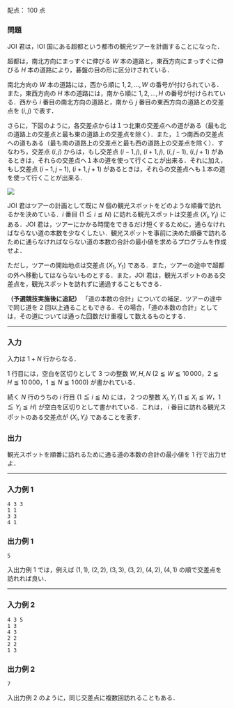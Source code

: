 配点： $100$ 点

### 問題

JOI 君は，IOI 国にある超都という都市の観光ツアーを計画することになった．

超都は，南北方向にまっすぐに伸びる $W$ 本の道路と，東西方向にまっすぐに伸びる $H$ 本の道路により，碁盤の目の形に区分けされている．

南北方向の $W$ 本の道路には，西から順に $1, 2, \ldots, W$ の番号が付けられている．また，東西方向の $H$ 本の道路には，南から順に $1, 2, \ldots, H$ の番号が付けられている．西から $i$ 番目の南北方向の道路と，南から $j$ 番目の東西方向の道路との交差点を $(i, j)$ で表す．

さらに，下図のように，各交差点からは１つ北東の交差点への道がある（最も北の道路上の交差点と最も東の道路上の交差点を除く）．また，１つ南西の交差点への道もある（最も南の道路上の交差点と最も西の道路上の交差点を除く）．すなわち，交差点 $(i, j)$ からは，もし交差点 $(i - 1, j)$, $(i + 1, j)$, $(i, j - 1)$, $(i, j + 1)$ があるときは，それらの交差点へ１本の道を使って行くことが出来る．それに加え，もし交差点 $(i - 1, j - 1)$, $(i + 1, j + 1)$ があるときは，それらの交差点へも１本の道を使って行くことが出来る．

![](https://img.atcoder.jp/joi2014yo/2014-yo-t3-fig01.png)

JOI 君はツアーの計画として既に $N$ 個の観光スポットをどのような順番で訪れるかを決めている．$i$ 番目 ($1 \leqq i \leqq N$) に訪れる観光スポットは交差点 $(X_i, Y_i)$ にある．JOI 君は，ツアーにかかる時間をできるだけ短くするために，通らなければならない道の本数を少なくしたい．観光スポットを事前に決めた順番で訪れるために通らなければならない道の本数の合計の最小値を求めるプログラムを作成せよ．

ただし，ツアーの開始地点は交差点 $(X_1, Y_1)$ である．また，ツアーの途中で超都の外へ移動してはならないものとする．また，JOI 君は，観光スポットのある交差点を，観光スポットを訪れずに通過することもできる．

**（予選競技実施後に追記）** 「道の本数の合計」についての補足．ツアーの途中で同じ道を $2$ 回以上通ることもできる．その場合，「道の本数の合計」としては，その道については通った回数だけ重複して数えるものとする．

---

### 入力

入力は $1 + N$ 行からなる．

$1$ 行目には，空白を区切りとして $3$ つの整数 $W, H, N$ ($2 \leqq W \leqq 10\,000$，$2 \leqq H \leqq 10\,000$，$1 \leqq N \leqq 1\,000$) が書かれている．

続く $N$ 行のうちの $i$ 行目 ($1 \leqq i \leqq N$) には， $2$ つの整数 $X_i, Y_i$ ($1 \leqq X_i \leqq W$，$1 \leqq Y_i \leqq H$) が空白を区切りとして書かれている．これは， $i$ 番目に訪れる観光スポットのある交差点が $(X_i, Y_i)$ であることを表す．

### 出力

観光スポットを順番に訪れるために通る道の本数の合計の最小値を $1$ 行で出力せよ．

---

### 入力例 1

~~~
4 3 3
1 1
3 3
4 1
~~~

### 出力例 1

~~~
5
~~~

入出力例 $1$ では，例えば $(1, 1)$, $(2, 2)$, $(3, 3)$, $(3, 2)$, $(4, 2)$, $(4, 1)$ の順で交差点を訪れれば良い．

---

### 入力例 2

~~~
4 3 5
1 3
4 3
2 2
2 2
1 3
~~~

### 出力例 2

~~~
7
~~~

入出力例 $2$ のように，同じ交差点に複数回訪れることもある．
